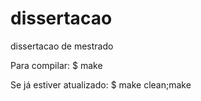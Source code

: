 dissertacao
===========

dissertacao de mestrado

Para compilar:
    $ make

Se já estiver atualizado:
    $ make clean;make
